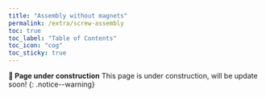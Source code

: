 ```yaml
---
title: "Assembly without magnets"
permalink: /extra/screw-assembly
toc: true
toc_label: "Table of Contents"
toc_icon: "cog"
toc_sticky: true
---
```


**:construction: Page under construction** This page is under construction, will be update soon!
{: .notice--warning}